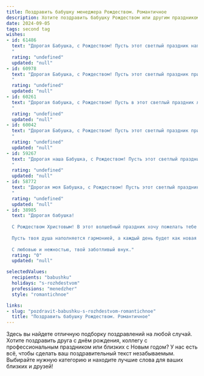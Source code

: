 ```yaml
---
title: Поздравить бабушку менеджера Рождеством. Романтичное
description: Хотите поздравить бабушку Рождеством или другим праздником? Наш ИИ создаст незабываемое поздравление, а вы обязательно выделитесь среди других.  
date: 2024-09-05
tags: second tag
wishes:
- id: 61486
  text: "Дорогая Бабушка, с Рождеством! Пусть этот светлый праздник наполнит твою жизнь теплом, любовью и чудесными моментами. Пусть твоя душа, подобно Рождественской звезде, всегда сияет ярким светом, а сердце будет согрето заботой близких.  Пусть все твои мечты и желания исполнятся в этом году! 💖
  "
  rating: "undefined"
  updated: "null"
- id: 60978
  text: "Дорогая Бабушка, с Рождеством! Пусть этот светлый праздник принесет в Вашу жизнь тепло, любовь и радость. Желаю Вам крепкого здоровья, душевного покоя и много счастливых мгновений в кругу любимых.
  "
  rating: "undefined"
  updated: "null"
- id: 60261
  text: "Дорогая бабушка, с Рождеством! Пусть в этот светлый праздник любовь согревает ваше сердце, а уют и тепло царят в вашем доме.  Желаю вам крепкого здоровья, бесконечного счастья и исполнения всех желаний. Пусть Рождество подарит вам покой и радость, а новый год станет полон новых надежд и чудес!
  "
  rating: "undefined"
  updated: "null"
- id: 60042
  text: "Дорогая Бабушка, с Рождеством! Пусть этот светлый праздник принесет в Вашу жизнь тепло, радость и волшебство, как в те милые времена, когда Вы были молодой и прекрасной. Пускай рождественская звезда освещает Ваш путь, а ангел-хранитель оберегает от всех невзгод. С любовью и уважением, Ваш менеджер.
  "
  rating: "undefined"
  updated: "null"
- id: 59267
  text: "Дорогая наша Бабушка, с Рождеством! Пусть этот светлый праздник принесет тебе тепло и уют, а каждый день будет наполнен счастьем и любовью. Ты для нас – настоящая волшебница, которая создает вокруг себя атмосферу праздника и добра. Спасибо за твою бесконечную заботу и любовь, за мудрость, которую ты нам даришь. Желаем тебе крепкого здоровья,  счастья, исполнения всех желаний и, конечно же,  нескончаемой любви.
  "
  rating: "undefined"
  updated: "null"
- id: 58772
  text: "Дорогая моя Бабушка, с Рождеством! Пусть этот светлый праздник принесет тебе мир, любовь и тепло, как зимнее солнце, согревающее сердце. Пусть твой день будет наполнен радостью, а душа — спокойствием. Счастливого Рождества, милая моя!
  "
  rating: "undefined"
  updated: "null"
- id: 38985
  text: "Дорогая бабушка!
  
  С Рождеством Христовым! В этот волшебный праздник хочу пожелать тебе море любви и счастья. Пусть каждая снежинка, падающая с неба, приносит в твою жизнь тепло и радость. Ты — светлый лучик в нашем мире, и твоя мудрость всегда вдохновляет на свершения.
  
  Пусть твоя душа наполняется гармонией, а каждый день будет как новая страница счастливой книги. Желаю, чтобы в новом году судьба дарила тебе только положительные эмоции, новые впечатления и, конечно, много искренних улыбок.
  
  С любовью и нежностью, твой заботливый внук."
  rating: "0"
  updated: "null"

selectedValues:
  recipients: "babushku"
  holidays: "s-rozhdestvom"
  professions: "menedzher"
  style: "romantichnoe"

links:
- slug: "pozdravit-babushku-s-rozhdestvom-romantichnoe"
  title: "Поздравить бабушку Рождеством. Романтичное"
---
```


Здесь вы найдете отличную подборку поздравлений на любой случай. 
Хотите поздравить друга с днём рождения, коллегу с профессиональным праздником или близких с Новым годом? У нас есть всё, чтобы сделать ваш поздравительный текст незабываемым. Выбирайте нужную категорию и находите лучшие слова для ваших близких и друзей!
